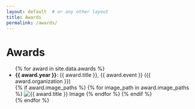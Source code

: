 ```yaml
---
layout: default  # or any other layout
title: Awards
permalink: /awards/
---
```


<h1>Awards</h1>
<ul>
{% for award in site.data.awards %}
  <li>
    <strong>{{ award.year }}</strong>: {{ award.title }}, {{ award.event }} ({{ award.organization }})
    <br>
    {% if award.image_paths %}
      {% for image_path in award.image_paths %}
        <img src="{{ site.baseurl }}/images/{{ image_path }}" alt="{{ award.title }} Image" style="max-width: 100%; height: auto;">
      {% endfor %}
    {% endif %}
  </li>
{% endfor %}
</ul>
